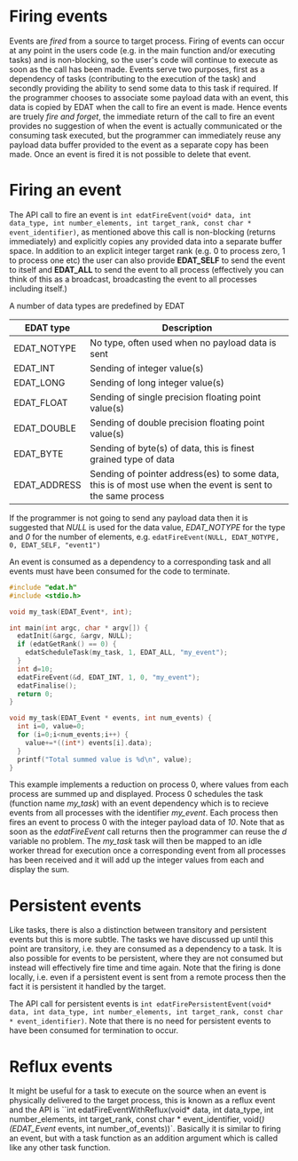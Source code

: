 # Firing events
Events are _fired_ from a source to target process. Firing of events can occur at any point in the users code (e.g. in the main function and/or executing tasks) and is non-blocking, so the user's code will continue to execute as soon as the call has been made. Events serve two purposes, first as a dependency of tasks (contributing to the execution of the task) and secondly providing the ability to send some data to this task if required. If the programmer chooses to associate some payload data with an event, this data is copied by EDAT when the call to fire an event is made. Hence events are truely _fire and forget_, the immediate return of the call to fire an event provides no suggestion of when the event is actually communicated or the consuming task executed, but the programmer can immediately reuse any payload data buffer provided to the event as a separate copy has been made. Once an event is fired it is not possible to delete that event.

# Firing an event
The API call to fire an event is `int edatFireEvent(void* data, int data_type, int number_elements, int target_rank, const char * event_identifier)`, as mentioned above this call is non-blocking (returns immediately) and explicitly copies any provided data into a separate buffer space. In addition to an explicit integer target rank (e.g. 0 to process zero, 1 to process one etc) the user can also provide __EDAT_SELF__ to send the event to itself and __EDAT_ALL__ to send the event to all process (effectively you can think of this as a broadcast, broadcasting the event to all processes including itself.)

A number of data types are predefined by EDAT

EDAT type | Description
--------- | -----------
EDAT_NOTYPE | No type, often used when no payload data is sent
EDAT_INT | Sending of integer value(s)
EDAT_LONG  | Sending of long integer value(s)
EDAT_FLOAT | Sending of single precision floating point value(s)
EDAT_DOUBLE | Sending of double precision floating point value(s)
EDAT_BYTE | Sending of byte(s) of data, this is finest grained type of data
EDAT_ADDRESS | Sending of pointer address(es) to some data, this is of most use when the event is sent to the same process

If the programmer is not going to send any payload data then it is suggested that _NULL_ is used for the data value, _EDAT_NOTYPE_ for the type and _0_ for the number of elements, e.g. `edatFireEvent(NULL, EDAT_NOTYPE, 0, EDAT_SELF, "event1")`

An event is consumed as a dependency to a corresponding task and all events must have been consumed for the code to terminate.

```c
#include "edat.h"
#include <stdio.h>

void my_task(EDAT_Event*, int);

int main(int argc, char * argv[]) {
  edatInit(&argc, &argv, NULL);
  if (edatGetRank() == 0) {
    edatScheduleTask(my_task, 1, EDAT_ALL, "my_event");
  }
  int d=10;
  edatFireEvent(&d, EDAT_INT, 1, 0, "my_event");
  edatFinalise();
  return 0;
}

void my_task(EDAT_Event * events, int num_events) {
  int i=0, value=0;
  for (i=0;i<num_events;i++) {
    value+=*((int*) events[i].data);
  }
  printf("Total summed value is %d\n", value);
}
```

This example implements a reduction on process 0, where values from each process are summed up and displayed. Process 0 schedules the task (function name _my_task_) with an event dependency which is to recieve events from all processes with the identifier _my_event_. Each process then fires an event to process 0 with the integer payload data of _10_. Note that as soon as the _edatFireEvent_ call returns then the programmer can reuse the _d_ variable no problem. The _my_task_ task will then be mapped to an idle worker thread for execution once a corresponding event from all processes has been received and it will add up the integer values from each and display the sum.

# Persistent events

Like tasks, there is also a distinction between transitory and persistent events but this is more subtle. The tasks we have discussed up until this point are transitory, i.e. they are consumed as a dependency to a task. It is also possible for events to be persistent, where they are not consumed but instead will effectively fire time and time again. Note that the firing is done locally, i.e. even if a persistent event is sent from a remote process then the fact it is persistent it handled by the target.

The API call for persistent events is `int edatFirePersistentEvent(void* data, int data_type, int number_elements, int target_rank, const char * event_identifier)`. Note that there is no need for persistent events to have been consumed for termination to occur.

# Reflux events

It might be useful for a task to execute on the source when an event is physically delivered to the target process, this is known as a reflux event and the API is ``int edatFireEventWithReflux(void* data, int data_type, int number_elements, int target_rank, const char * event_identifier, void(*)(EDAT_Event* events, int number_of_events))`. Basically it is similar to firing an event, but with a task function as an addition argument which is called like any other task function. 
